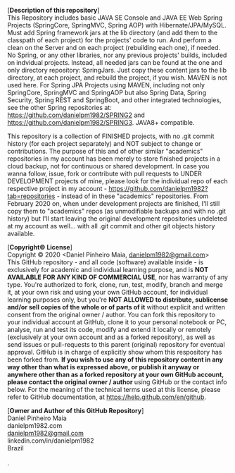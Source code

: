 [**Description of this repository**]<br>
This Repository includes basic JAVA SE Console and JAVA EE Web Spring Projects (SpringCore, SpringMVC, Spring AOP) with Hibernate/JPA/MySQL. Must add Spring framework jars at the lib directory (and add them to the classpath of each project) for the projects' code to run. And perform a clean on the Server and on each project (rebuilding each one), if needed. No Spring, or any other libraries, nor any previous projects' builds, included on indvidual projects. Instead, all needed jars can be found at the one and only directory repository: SpringJars. Just copy these content jars to the lib directory, at each project, and rebuild the project, if you wish. MAVEN is not used here. For Spring JPA Projects using MAVEN, including not only SpringCore, SpringMVC and SpringAOP but also Spring Data, Spring Security, Spring REST and SpringBoot, and other integrated technologies, see the other Spring repositories at: https://github.com/danielpm1982/SPRING2 and https://github.com/danielpm1982/SPRING3. JAVA8+ compatible.

This repository is a collection of FINISHED projects, with no .git commit history (for each project separately) and NOT subject to change or contributions. The purpose of this and of other similar "academics" repositories in my account has been merely to store finished projects in a cloud backup, not for continuous or shared development. In case you wanna follow, issue, fork or contribute with pull requests to UNDER DEVELOPMENT projects of mine, please look for the individual repo of each respective project in my account - https://github.com/danielpm1982?tab=repositories - instead of in these "academics" repositories. From February 2020 on, when under development projects are finished, I'll still copy them to "academics" repos (as unmodifiable backups and with no .git history) but I'll start leaving the original development repositories undeleted at my account as well... with all .git commit and other git objects history available.

[**Copyright© License**]<br>
Copyright © 2020 <Daniel Pinheiro Maia, danielpm1982@gmail.com><br>
This GitHub repository - and all code (software) available inside - is exclusively for academic and individual learning purpose, and is **NOT AVAILABLE FOR ANY KIND OF COMMERCIAL USE**, nor has warranty of any type. You're authorized to fork, clone, run, test, modify, branch and merge it, at your own risk and using your own GitHub account, for individual learning purposes only, but you're **NOT ALLOWED to distribute, sublicense and/or sell copies of the whole or of parts of it** without explicit and written consent from the original owner / author. You can fork this repository to your individual account at GitHub, clone it to your personal notebook or PC, analyse, run and test its code, modify and extend it locally or remotely (exclusively at your own account and as a forked repository), as well as send issues or pull-requests to this parent (original) repository for eventual approval. GitHub is in charge of explicitly show whom this respository has been forked from. **If you wish to use any of this repository content in any way other than what is expressed above, or publish it anyway or anywhere other than as a forked repository at your own GitHub account, please contact the original owner / author** using GitHub or the contact info below. For the meaning of the technical terms used at this license, please refer to GitHub documentation, at https://help.github.com/en/github.


[**Owner and Author of this GitHub Repository**]<br>
Daniel Pinheiro Maia<br>
danielpm1982.com<br>
danielpm1982@gmail.com<br>
linkedin.com/in/danielpm1982<br>
Brazil<br>
<br>
.
